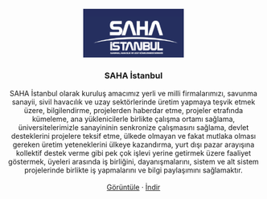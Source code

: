 <p align="center">
  <a href="https://www.sahaistanbul.org.tr/">
    <img src="logo.png" alt="Bootstrap logo" width="200">
  </a>
</p>

<h3 align="center">SAHA İstanbul</h3>

<p align="center">
  SAHA İstanbul olarak kuruluş amacımız yerli ve milli firmalarımızı, savunma sanayii, sivil havacılık ve uzay sektörlerinde üretim yapmaya teşvik etmek üzere, bilgilendirme, projelerden haberdar etme, projeler etrafında kümeleme, ana yüklenicilerle birlikte çalışma ortamı sağlama, üniversitelerimizle sanayininin senkronize çalışmasını sağlama, devlet desteklerini projelere teksif etme, ülkede olmayan ve fakat mutlaka olması gereken üretim yeteneklerini ülkeye kazandırma, yurt dışı pazar arayışına kollektif destek verme gibi pek çok işlevi yerine getirmek üzere faaliyet göstermek, üyeleri arasında iş birliğini, dayanışmalarını, sistem ve alt sistem projelerinde birlikte iş yapmalarını ve bilgi paylaşımını sağlamaktır.
  <br>
  <br>
  <a href="sahaistanbul.csv">Görüntüle</a>
  ·
  <a href="https://raw.githubusercontent.com/ahmetcadirci25/sahaistanbul/main/sahaistanbul.csv">İndir</a>
</p>
